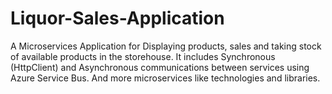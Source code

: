# Liquor-Sales-Application
A Microservices Application for Displaying products, sales and taking stock of available products in the storehouse. It includes Synchronous (HttpClient) and Asynchronous communications between services using Azure Service Bus. And more microservices like technologies and libraries.
